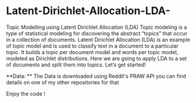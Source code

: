 # Latent-Dirichlet-Allocation-LDA-
Topic Modelling using Latent Dirichlet Allocation (LDA)
Topic modeling is a type of statistical modeling for discovering the abstract “topics” that occur in a collection of documents. Latent Dirichlet Allocation (LDA) is an example of topic model and is used to classify text in a document to a particular topic. It builds a topic per document model and words per topic model, modeled as Dirichlet distributions.
Here we are going to apply LDA to a set of documents and split them into topics. Let’s get started!

**Data: 
**
The Data is downloaded using Reddit's PRAW API you can find details on one of my other repositories for that

Enjoy the code !
